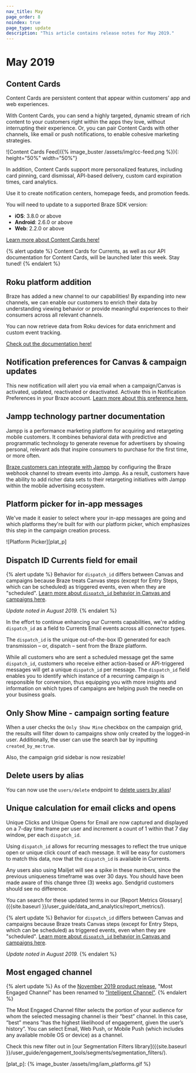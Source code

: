 ```yaml
---
nav_title: May
page_order: 8
noindex: true
page_type: update
description: "This article contains release notes for May 2019."
---
```


# May 2019

## Content Cards

Content Cards are persistent content that appear within customers’ app and web experiences.

With Content Cards, you can send a highly targeted, dynamic stream of rich content to your customers right within the apps they love, without interrupting their experience. Or, you can pair Content Cards with other channels, like email or push notifications, to enable cohesive marketing strategies.

![Content Cards Feed]({% image_buster /assets/img/cc-feed.png %}){: height="50%" width="50%"}

In addition, Content Cards support more personalized features, including card pinning, card dismissal, API-based delivery, custom card expiration times, card analytics.

Use it to create notification centers, homepage feeds, and promotion feeds.

You will need to update to a supported Braze SDK version:
- __iOS__: 3.8.0 or above
- __Android__: 2.6.0 or above
- __Web__: 2.2.0 or above

[Learn more about Content Cards here!]({{site.baseurl}}/user_guide/message_building_by_channel/content_cards/overview/)

{% alert update %}
Content Cards for Currents, as well as our API documentation for Content Cards, will be launched later this week. Stay tuned!
{% endalert %}

## Roku platform addition

Braze has added a new channel to our capabilities! By expanding into new channels, we can enable our customers to enrich their data by understanding viewing behavior or provide meaningful experiences to their consumers across all relevant channels.

You can now retrieve data from Roku devices for data enrichment and custom event tracking.

[Check out the documentation here!]({{site.baseurl}}/developer_guide/platform_integration_guides/roku/initial_sdk_setup/)

## Notification preferences for Canvas & campaign updates

This new notification will alert you via email when a campaign/Canvas is activated, updated, reactivated or deactivated. Activate this in Notification Preferences in your Braze account. [Learn more about this preference here.]({{site.baseurl}}/user_guide/administrative/company_settings/notification_preferences/#notification-preferences)  

## Jampp technology partner documentation

Jampp is a performance marketing platform for acquiring and retargeting mobile customers. It combines behavioral data with predictive and programmatic technology to generate revenue for advertisers by showing personal, relevant ads that inspire consumers to purchase for the first time, or more often.

[Braze customers can integrate with Jampp]({{site.baseurl}}/partners/advertising_technologies/retargeting/jampp/) by configuring the Braze webhook channel to stream events into Jampp. As a result, customers have the ability to add richer data sets to their retargeting initiatives with Jampp within the mobile advertising ecosystem.

## Platform picker for in-app messages

We've made it easier to select where your in-app messages are going and which platforms they're built for with our platform picker, which emphasizes this step in the campaign creation process.

![Platform Picker][plat_p]

## Dispatch ID Currents field for email

{% alert update %}
Behavior for `dispatch_id` differs between Canvas and campaigns because Braze treats Canvas steps (except for Entry Steps, which can be scheduled) as triggered events, even when they are "scheduled". [Learn more about `dispatch_id` behavior in Canvas and campaigns here]({{site.baseurl}}/help/help_articles/data/dispatch_id/).

_Update noted in August 2019._
{% endalert %}

In the effort to continue enhancing our Currents capabilities, we're adding `dispatch_id` as a field to Currents Email events across all connector types.

The `dispatch_id` is the unique out-of-the-box ID generated for each transmission – or, dispatch – sent from the Braze platform.

While all customers who are sent a scheduled message get the same `dispatch_id`, customers who receive either action-based or API-triggered messages will get a unique `dispatch_id` per message. The `dispatch_id` field enables you to identify which instance of a recurring campaign is responsible for conversion, thus equipping you with more insights and information on which types of campaigns are helping push the needle on your business goals.

## Only Show Mine - campaign sorting feature

When a user checks the `Only Show Mine` checkbox on the campaign grid, the results will filter down to campaigns show only created by the logged-in user. Additionally, the user can use the search bar by inputting `created_by_me:true`.

Also, the campaign grid sidebar is now resizable!

## Delete users by alias

You can now use the `users/delete` endpoint to [delete users by alias]({{site.baseurl}}/api/endpoints/user_data/#user-delete-request)!

## Unique calculation for email clicks and opens

Unique Clicks and Unique Opens for Email are now captured and displayed on a 7-day time frame per user and increment a count of 1 within that 7 day window, per each `dispatch_id`.

Using `dispatch_id` allows for recurring messages to reflect the true unique open or unique click count of each message. It will be easy for customers to match this data, now that the `dispatch_id` is available in Currents.

Any users also using Mailjet will see a spike in these numbers, since the previous uniqueness timeframe was over 30 days. You should have been made aware of this change three (3) weeks ago.  Sendgrid customers should see no difference.

You can search for these updated terms in our [Report Metrics Glossary]({{site.baseurl }}/user_guide/data_and_analytics/report_metrics/).

{% alert update %}
Behavior for `dispatch_id` differs between Canvas and campaigns because Braze treats Canvas steps (except for Entry Steps, which can be scheduled) as triggered events, even when they are "scheduled". [Learn more about `dispatch_id` behavior in Canvas and campaigns here]({{site.baseurl}}/help/help_articles/data/dispatch_id/).

_Update noted in August 2019._
{% endalert %}


## Most engaged channel

{% alert update %}
As of the [November 2019 product release]({{site.baseurl}}/help/release_notes/2019/november/#intelligence-suite), "Most Engaged Channel" has been renamed to ["Intelligent Channel"]({{site.baseurl}}/user_guide/intelligence/intelligent_channel/).
{% endalert %}

The Most Engaged Channel filter selects the portion of your audience for whom the selected messaging channel is their “best” channel. In this case, “best” means “has the highest likelihood of engagement, given the user’s history”. You can select Email, Web Push, or Mobile Push (which includes any available mobile OS or device) as a channel.

Check this new filter out in [our Segmentation Filters library]({{site.baseurl }}/user_guide/engagement_tools/segments/segmentation_filters/).

[plat_p]: {% image_buster /assets/img/iam_platforms.gif %}
